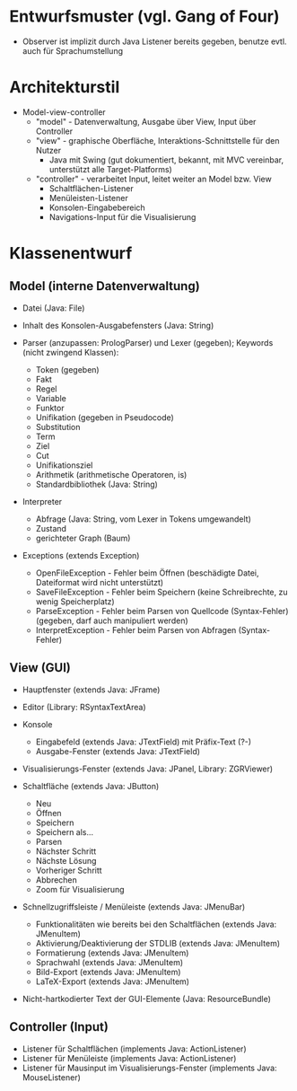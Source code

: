 # Entwurfsmuster (vgl. Gang of Four)

- Observer ist implizit durch Java Listener bereits gegeben, benutze evtl. auch für Sprachumstellung

# Architekturstil

- Model-view-controller
  - "model" - Datenverwaltung, Ausgabe über View, Input über Controller
  - "view" - graphische Oberfläche, Interaktions-Schnittstelle für den Nutzer
    - Java mit Swing (gut dokumentiert, bekannt, mit MVC vereinbar, unterstützt alle Target-Platforms)
  - "controller" - verarbeitet Input, leitet weiter an Model bzw. View
    - Schaltflächen-Listener
    - Menüleisten-Listener
    - Konsolen-Eingabebereich
    - Navigations-Input für die Visualisierung

# Klassenentwurf

## Model (interne Datenverwaltung)

- Datei (Java: File)

- Inhalt des Konsolen-Ausgabefensters (Java: String)

- Parser (anzupassen: PrologParser) und Lexer (gegeben); Keywords (nicht zwingend Klassen):
  - Token (gegeben)
  - Fakt
  - Regel
  - Variable
  - Funktor
  - Unifikation (gegeben in Pseudocode)
  - Substitution
  - Term
  - Ziel
  - Cut
  - Unifikationsziel
  - Arithmetik (arithmetische Operatoren, is)
  - Standardbibliothek (Java: String)

- Interpreter
  - Abfrage (Java: String, vom Lexer in Tokens umgewandelt)
  - Zustand
  - gerichteter Graph (Baum)

- Exceptions (extends Exception)
  - OpenFileException  - Fehler beim Öffnen (beschädigte Datei, Dateiformat wird nicht unterstützt)
  - SaveFileException  - Fehler beim Speichern (keine Schreibrechte, zu wenig Speicherplatz)
  - ParseException     - Fehler beim Parsen von Quellcode (Syntax-Fehler) (gegeben, darf auch manipuliert werden)
  - InterpretException - Fehler beim Parsen von Abfragen (Syntax-Fehler)

## View (GUI)

- Hauptfenster (extends Java: JFrame)

- Editor (Library: RSyntaxTextArea) 

- Konsole
  - Eingabefeld (extends Java: JTextField) mit Präfix-Text (?-)
  - Ausgabe-Fenster (extends Java: JTextField)

- Visualisierungs-Fenster (extends Java: JPanel, Library: ZGRViewer)

- Schaltfläche (extends Java: JButton)
  - Neu
  - Öffnen
  - Speichern
  - Speichern als...
  - Parsen
  - Nächster Schritt
  - Nächste Lösung
  - Vorheriger Schritt
  - Abbrechen
  - Zoom für Visualisierung

- Schnellzugriffsleiste / Menüleiste (extends Java: JMenuBar)
  - Funktionalitäten wie bereits bei den Schaltflächen (extends Java: JMenuItem)
  - Aktivierung/Deaktivierung der STDLIB (extends Java: JMenuItem)
  - Formatierung (extends Java: JMenuItem)
  - Sprachwahl (extends Java: JMenuItem)
  - Bild-Export (extends Java: JMenuItem)
  - LaTeX-Export (extends Java: JMenuItem)

- Nicht-hartkodierter Text der GUI-Elemente (Java: ResourceBundle)

## Controller (Input)

- Listener für Schaltflächen (implements Java: ActionListener)
- Listener für Menüleiste (implements Java: ActionListener)
- Listener für Mausinput im Visualisierungs-Fenster (implements Java: MouseListener)
